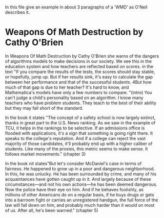 In this file give an example in about 3 paragraphs of a 'WMD' as O'Neil describes it.

# Weapons Of Math Destruction by Cathy O'Brien

In Weapons Of Math Destruction by Cathy O'Brien she warns of the dangers of algorithms models to make decisions in our society. 
We see this in the education system and how teachers are reflected based on scores.
in the text "If you compare the results of the tests, the scores should stay stable, or hopefully, jump up. 
But if her results sink, it's easy to calculate the gap between her performance and that of the successful students. 
4But how much of that gap is due to her teacher? 
It's hard to know, and Mathematica's models have only a few numbers to compare. "(intro)
You can't judge a child's personality based on an algorithm. 
I know many teachers who have problem students.
They teach to the best of their ability but they may fall short of the standard.



In the book it states "The concept of a safety school is now largely extinct, thanks in great part to the U.S. News ranking. 
As we saw in the example of TCU, it helps in the rankings to be selective.
If an admissions office is flooded with applications, it's a sign that something is going right there. It speaks to the college's reputation. 
And if a college can reject the vast majority of those candidates, it'll probably end up with a higher caliber of students. 
Like many of the proxies, this metric seems to make sense. It follows market movements." (chapter 3)


In the book nit states"But let's consider McDaniel's case in terms of fairness. He happened to grow up in a poor and dangerous neighborhood.
 In this, he was unlucky. He has been surrounded by crime, and many of his acquaintances have gotten caught up in it. 
 And largely because of these circumstances—and not his own actions—he has been deemed dangerous. 
Now the police have their eye on him. 
And if he behaves foolishly, as millions of other Americans do on a regular basis, 
if he buys drugs or gets into a barroom fight or carries an unregistered handgun,
the full force of the law will fall down on him, and probably much harder than it would on most of us. 
After all, he's been warned." (chapter 5)

